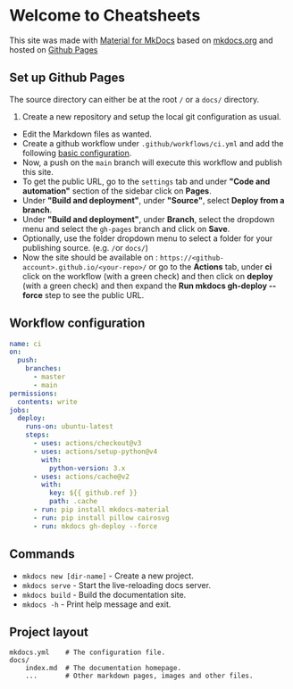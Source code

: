 # Welcome to Cheatsheets

This site was made with [Material for MkDocs](https://squidfunk.github.io/mkdocs-material/) based on [mkdocs.org](https://www.mkdocs.org) and hosted on [Github Pages](https://docs.github.com/en/pages)

## Set up Github Pages

The source directory can either be at the root `/` or a `docs/` directory.

1. Create a new repository and setup the local git configuration as usual.
- Edit the Markdown files as wanted.
- Create a github workflow under `.github/workflows/ci.yml` and add the following [basic configuration](#workflow-configuration).
- Now, a push on the `main` branch will execute this workflow and publish this site.
- To get the public URL, go to the `settings` tab and under **"Code and automation"** section of the sidebar click on **Pages**.
- Under **"Build and deployment"**, under **"Source"**, select **Deploy from a branch**.
- Under **"Build and deployment"**, under **Branch**, select the dropdown menu and select the `gh-pages` branch and click on **Save**.
- Optionally, use the folder dropdown menu to select a folder for your publishing source. (e.g. `/`or `docs/`)
- Now the site should be available on : `https://<github-account>.github.io/<your-repo>/` or go to the **Actions** tab, under **ci** click on the workflow (with a green check) and then click on **deploy** (with a green check) and then expand the **Run mkdocs gh-deploy --force** step to see the public URL.

## Workflow configuration

```yaml
name: ci 
on:
  push:
    branches:
      - master 
      - main
permissions:
  contents: write
jobs:
  deploy:
    runs-on: ubuntu-latest
    steps:
      - uses: actions/checkout@v3
      - uses: actions/setup-python@v4
        with:
          python-version: 3.x
      - uses: actions/cache@v2
        with:
          key: ${{ github.ref }}
          path: .cache
      - run: pip install mkdocs-material
      - run: pip install pillow cairosvg
      - run: mkdocs gh-deploy --force
```

## Commands

* `mkdocs new [dir-name]` - Create a new project.
* `mkdocs serve` - Start the live-reloading docs server.
* `mkdocs build` - Build the documentation site.
* `mkdocs -h` - Print help message and exit.

## Project layout

```
mkdocs.yml    # The configuration file.
docs/
    index.md  # The documentation homepage.
    ...       # Other markdown pages, images and other files.
```